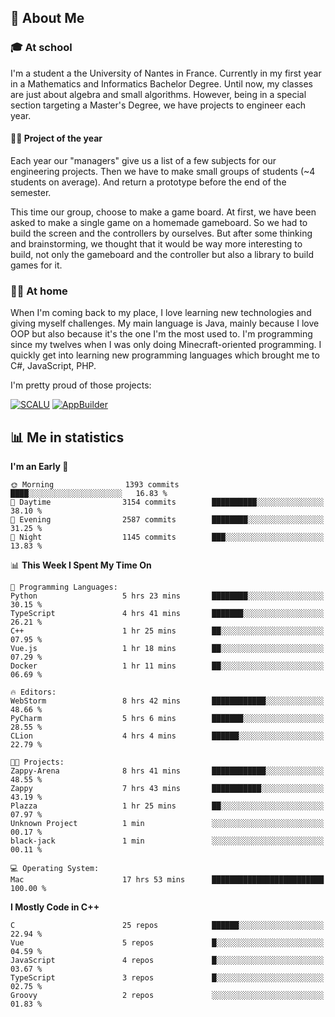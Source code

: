 ## 👀 About Me

### 🎓 At school

I'm a student a the University of Nantes in France. Currently in my first year in a Mathematics and Informatics Bachelor Degree. Until now, my classes are just about algebra and small algorithms. However, being in a special section targeting a Master's Degree, we have projects to engineer each year. 

#### 🔧🔬 Project of the year

Each year our "managers" give us a list of a few subjects for our engineering projects. Then we have to make small groups of students (~4 students on average). And return a prototype before the end of the semester.

This time our group, choose to make a game board. At first, we have been asked to make a single game on a homemade gameboard. So we had to build the screen and the controllers by ourselves. 
But after some thinking and brainstorming, we thought that it would be way more interesting to build, not only the gameboard and the controller but also a library to build games for it.

### 👨‍💻 At home

When I'm coming back to my place, I love learning new technologies and giving myself challenges. My main language is Java, mainly because I love OOP but also because it's the one I'm the most used to. I'm programming since my twelves when I was only doing Minecraft-oriented programming.  I quickly get into learning new programming languages which brought me to C#, JavaScript, PHP. 

I'm pretty proud of those projects:

[![SCALU](https://github-readme-stats.vercel.app/api/pin?username=renardfute&repo=SCALU)](https://github.com/renardfute/scalu)
[![AppBuilder](https://github-readme-stats.vercel.app/api/pin?username=pulsedev2&repo=AppBuilder)](https://github.com/pulsedev2/AppBuilder)

## 📊 Me in statistics
<!--START_SECTION:waka-->
**I'm an Early 🐤** 

```text
🌞 Morning                1393 commits        ████░░░░░░░░░░░░░░░░░░░░░   16.83 % 
🌆 Daytime                3154 commits        ██████████░░░░░░░░░░░░░░░   38.10 % 
🌃 Evening                2587 commits        ████████░░░░░░░░░░░░░░░░░   31.25 % 
🌙 Night                  1145 commits        ███░░░░░░░░░░░░░░░░░░░░░░   13.83 % 
```


📊 **This Week I Spent My Time On** 

```text
💬 Programming Languages: 
Python                   5 hrs 23 mins       ████████░░░░░░░░░░░░░░░░░   30.15 % 
TypeScript               4 hrs 41 mins       ███████░░░░░░░░░░░░░░░░░░   26.21 % 
C++                      1 hr 25 mins        ██░░░░░░░░░░░░░░░░░░░░░░░   07.95 % 
Vue.js                   1 hr 18 mins        ██░░░░░░░░░░░░░░░░░░░░░░░   07.29 % 
Docker                   1 hr 11 mins        ██░░░░░░░░░░░░░░░░░░░░░░░   06.69 % 

🔥 Editors: 
WebStorm                 8 hrs 42 mins       ████████████░░░░░░░░░░░░░   48.66 % 
PyCharm                  5 hrs 6 mins        ███████░░░░░░░░░░░░░░░░░░   28.55 % 
CLion                    4 hrs 4 mins        ██████░░░░░░░░░░░░░░░░░░░   22.79 % 

🐱‍💻 Projects: 
Zappy-Arena              8 hrs 41 mins       ████████████░░░░░░░░░░░░░   48.55 % 
Zappy                    7 hrs 43 mins       ███████████░░░░░░░░░░░░░░   43.19 % 
Plazza                   1 hr 25 mins        ██░░░░░░░░░░░░░░░░░░░░░░░   07.97 % 
Unknown Project          1 min               ░░░░░░░░░░░░░░░░░░░░░░░░░   00.17 % 
black-jack               1 min               ░░░░░░░░░░░░░░░░░░░░░░░░░   00.11 % 

💻 Operating System: 
Mac                      17 hrs 53 mins      █████████████████████████   100.00 % 
```

**I Mostly Code in C++** 

```text
C                        25 repos            ██████░░░░░░░░░░░░░░░░░░░   22.94 % 
Vue                      5 repos             █░░░░░░░░░░░░░░░░░░░░░░░░   04.59 % 
JavaScript               4 repos             █░░░░░░░░░░░░░░░░░░░░░░░░   03.67 % 
TypeScript               3 repos             █░░░░░░░░░░░░░░░░░░░░░░░░   02.75 % 
Groovy                   2 repos             ░░░░░░░░░░░░░░░░░░░░░░░░░   01.83 % 
```




<!--END_SECTION:waka-->
